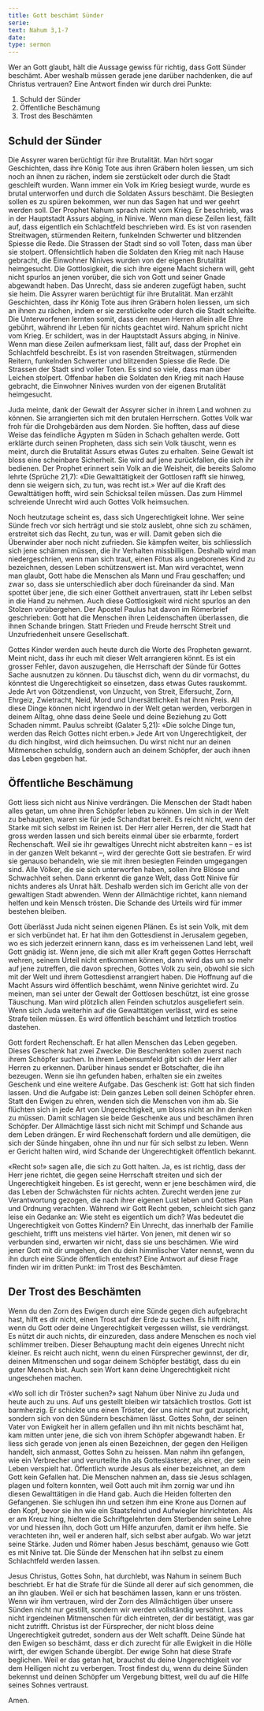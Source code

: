 ```yaml
---
title: Gott beschämt Sünder
serie:
text: Nahum 3,1-7
date: 
type: sermon
---
```


Wer an Gott glaubt, hält die Aussage gewiss für richtig, dass Gott Sünder beschämt. Aber weshalb müssen gerade jene darüber nachdenken, die auf Christus vertrauen? Eine Antwort finden wir durch drei Punkte:

1. Schuld der Sünder
2. Öffentliche Beschämung
3. Trost des Beschämten

## Schuld der Sünder

Die Assyrer waren berüchtigt für ihre Brutalität. Man hört sogar Geschichten, dass ihre König Tote aus ihren Gräbern holen liessen, um sich noch an ihnen zu rächen, indem sie zerstückelt oder durch die Stadt geschleift wurden. Wann immer ein Volk im Krieg besiegt wurde, wurde es brutal unterworfen und durch die Soldaten Assurs beschämt. Die Besiegten sollen es zu spüren bekommen, wer nun das Sagen hat und wer geehrt werden soll. Der Prophet Nahum sprach nicht vom Krieg. Er beschrieb, was in der Hauptstadt Assurs abging, in Ninive. Wenn man diese Zeilen liest, fällt auf, dass eigentlich ein Schlachtfeld beschrieben wird. Es ist von rasenden Streitwagen, stürmenden Reitern, funkelnden Schwerter und blitzenden Spiesse die Rede. Die Strassen der Stadt sind so voll Toten, dass man über sie stolpert. Offensichtlich haben die Soldaten den Krieg mit nach Hause gebracht, die Einwohner Ninives wurden von der eigenen Brutalität heimgesucht. Die Gottlosigkeit, die sich ihre eigene Macht sichern will, geht nicht spurlos an jenen vorüber, die sich von Gott und seiner Gnade abgewandt haben. Das Unrecht, dass sie anderen zugefügt haben, sucht sie heim.
Die Assyrer waren berüchtigt für ihre Brutalität. Man erzählt Geschichten, dass ihr König Tote aus ihren Gräbern holen liessen, um sich an ihnen zu rächen, indem er sie zerstückelte oder durch die Stadt schleifte. Die Unterworfenen lernten somit, dass den neuen Herren allein alle Ehre gebührt, während ihr Leben für nichts geachtet wird. Nahum spricht nicht vom Krieg. Er schildert, was in der Hauptstadt Assurs abging, in Ninive. Wenn man diese Zeilen aufmerksam liest, fällt auf, dass der Prophet ein Schlachtfeld beschreibt. Es ist von rasenden Streitwagen, stürmenden Reitern, funkelnden Schwerter und blitzenden Spiesse die Rede. Die Strassen der Stadt sind voller Toten. Es sind so viele, dass man über Leichen stolpert. Offenbar haben die Soldaten den Krieg mit nach Hause gebracht, die Einwohner Ninives wurden von der eigenen Brutalität heimgesucht.

Juda meinte, dank der Gewalt der Assyrer sicher in ihrem Land wohnen zu können.  Sie arrangierten sich mit den brutalen Herrschern. Gottes Volk war froh für die Drohgebärden aus dem Norden. Sie hofften, dass auf diese Weise das feindliche Ägypten m Süden in Schach gehalten werde. Gott erklärte durch seinen Propheten, dass sich sein Volk täuscht, wenn es meint, durch die Brutalität Assurs etwas Gutes zu erhalten. Seine Gewalt ist bloss eine scheinbare Sicherheit. Sie wird auf jene zurückfallen, die sich ihr bedienen. Der Prophet erinnert sein Volk an die Weisheit, die bereits Salomo lehrte (Sprüche 21,7): «Die Gewalttätigkeit der Gottlosen rafft sie hinweg, denn sie weigern sich, zu tun, was recht ist.» Wer auf die Kraft des Gewalttätigen hofft, wird sein Schicksal teilen müssen. Das zum Himmel schreiende Unrecht wird auch Gottes Volk heimsuchen.

Noch heutzutage scheint es, dass sich Ungerechtigkeit lohne. Wer seine Sünde frech vor sich herträgt und sie stolz auslebt, ohne sich zu schämen, erstreitet sich das Recht, zu tun, was er will. Damit geben sich die Überwinder aber noch nicht zufrieden. Sie kämpfen weiter, bis schliesslich sich jene schämen müssen, die ihr Verhalten missbilligen. Deshalb wird man niedergeschrien, wenn man sich traut, einen Fötus als ungeborenes Kind zu bezeichnen, dessen Leben schützenswert ist. Man wird verachtet, wenn man glaubt, Gott habe die Menschen als Mann und Frau geschaffen; und zwar so, dass sie unterschiedlich aber doch füreinander da sind. Man spottet über jene, die sich einer Gottheit anvertrauen, statt ihr Leben selbst in die Hand zu nehmen. Auch diese Gottlosigkeit wird nicht spurlos an den Stolzen vorübergehen. Der Apostel Paulus hat davon im Römerbrief geschrieben: Gott hat die Menschen ihren Leidenschaften überlassen, die ihnen Schande bringen. Statt Frieden und Freude herrscht Streit und Unzufriedenheit unsere Gesellschaft.

Gottes Kinder werden auch heute durch die Worte des Propheten gewarnt. Meint nicht, dass ihr euch mit dieser Welt arrangieren könnt. Es ist ein grosser Fehler, davon auszugehen, die Herrschaft der Sünde für Gottes Sache ausnutzen zu können. Du täuschst dich, wenn du dir vormachst, du könntest die Ungerechtigkeit so einsetzen, dass etwas Gutes rauskommt. Jede Art von Götzendienst, von Unzucht, von Streit, Eifersucht, Zorn, Ehrgeiz, Zwietracht, Neid, Mord und Unersättlichkeit hat ihren Preis. All diese Dinge können nicht irgendwo in der Welt getan werden, verborgen in deinem Alltag, ohne dass deine Seele und deine Beziehung zu Gott Schaden nimmt. Paulus schreibt (Galater 5,21): «Die solche Dinge tun, werden das Reich Gottes nicht erben.» Jede Art von Ungerechtigkeit, der du dich hingibst, wird dich heimsuchen. Du wirst nicht nur an deinen Mitmenschen schuldig, sondern auch an deinem Schöpfer, der auch ihnen das Leben gegeben hat.

## Öffentliche Beschämung

Gott liess sich nicht aus Ninive verdrängen. Die Menschen der Stadt haben alles getan, um ohne ihren Schöpfer leben zu können. Um sich in der Welt zu behaupten, waren sie für jede Schandtat bereit. Es reicht nicht, wenn der Starke mit sich selbst im Reinen ist. Der Herr aller Herren, der die Stadt hat gross werden lassen und sich bereits einmal über sie erbarmte, fordert Rechenschaft. Weil sie ihr gewaltiges Unrecht nicht abstreiten kann – es ist in der ganzen Welt bekannt –, wird der gerechte Gott sie bestrafen. Er wird sie genauso behandeln, wie sie mit ihren besiegten Feinden umgegangen sind. Alle Völker, die sie sich unterworfen haben, sollen ihre Blösse und Schwachheit sehen. Dann erkennt die ganze Welt, dass Gott Ninive für nichts anderes als Unrat hält. Deshalb werden sich im Gericht alle von der gewaltigen Stadt abwenden. Wenn der Allmächtige richtet, kann niemand helfen und kein Mensch trösten. Die Schande des Urteils wird für immer bestehen bleiben.

Gott überlässt Juda nicht seinen eigenen Plänen. Es ist sein Volk, mit dem er sich verbündet hat. Er hat ihm den Gottesdienst in Jerusalem gegeben, wo es sich jederzeit erinnern kann, dass es im verheissenen Land lebt, weil Gott gnädig ist. Wenn jene, die sich mit aller Kraft gegen Gottes Herrschaft wehren, seinem Urteil nicht entkommen können, dann wird das um so mehr auf jene zutreffen, die davon sprechen, Gottes Volk zu sein, obwohl sie sich mit der Welt und ihrem Gottesdienst arrangiert haben. Die Hoffnung auf die Macht Assurs wird öffentlich beschämt, wenn Ninive gerichtet wird. Zu meinen, man sei unter der Gewalt der Gottlosen beschützt, ist eine grosse Täuschung. Man wird plötzlich allen Feinden schutzlos ausgeliefert sein. Wenn sich Juda weiterhin auf die Gewalttätigen verlässt, wird es seine Strafe teilen müssen. Es wird öffentlich beschämt und letztlich trostlos dastehen.

Gott fordert Rechenschaft. Er hat allen Menschen das Leben gegeben. Dieses Geschenk hat zwei Zwecke. Die Beschenkten sollen zuerst nach ihrem Schöpfer suchen. In ihrem Lebensumfeld gibt sich der Herr aller Herren zu erkennen. Darüber hinaus sendet er Botschafter, die ihn bezeugen. Wenn sie ihn gefunden haben, erhalten sie ein zweites Geschenk und eine weitere Aufgabe. Das Geschenk ist: Gott hat sich finden lassen. Und die Aufgabe ist: Dein ganzes Leben soll deinen Schöpfer ehren. Statt den Ewigen zu ehren, wenden sich die Menschen von ihm ab. Sie flüchten sich in jede Art von Ungerechtigkeit, um bloss nicht an ihn denken zu müssen. Damit schlagen sie beide Geschenke aus und beschämen ihren Schöpfer. Der Allmächtige lässt sich nicht mit Schimpf und Schande aus dem Leben drängen. Er wird Rechenschaft fordern und alle demütigen, die sich der Sünde hingaben, ohne ihn und nur für sich selbst zu leben. Wenn er Gericht halten wird, wird Schande der Ungerechtigkeit öffentlich bekannt.

«Recht so!» sagen alle, die sich zu Gott halten. Ja, es ist richtig, dass der Herr jene richtet, die gegen seine Herrschaft streiten und sich der Ungerechtigkeit hingeben. Es ist gerecht, wenn er jene beschämen wird, die das Leben der Schwächsten für nichts achten. Zurecht werden jene zur Verantwortung gezogen, die nach ihrer eigenen Lust leben und Gottes Plan und Ordnung verachten. Während wir Gott Recht geben, schleicht sich ganz leise ein Gedanke an: Wie steht es eigentlich um dich? Was bedeutet die Ungerechtigkeit von Gottes Kindern? Ein Unrecht, das innerhalb der Familie geschieht, trifft uns meistens viel härter. Von jenen, mit denen wir so verbunden sind, erwarten wir nicht, dass sie uns beschämen. Wie wird jener Gott mit dir umgehen, den du dein himmlischer Vater nennst, wenn du ihn durch eine Sünde öffentlich entehrst? Eine Antwort auf diese Frage finden wir im dritten Punkt: im Trost des Beschämten.

## Der Trost des Beschämten

Wenn du den Zorn des Ewigen durch eine Sünde gegen dich aufgebracht hast, hilft es dir nicht, einen Trost auf der Erde zu suchen. Es hilft nicht, wenn du Gott oder deine Ungerechtigkeit vergessen willst, sie verdrängst. Es nützt dir auch nichts, dir einzureden, dass andere Menschen es noch viel schlimmer treiben. Dieser Behauptung macht dein eigenes Unrecht nicht kleiner. Es reicht auch nicht, wenn du einen Fürsprecher gewinnst, der dir, deinen Mitmenschen und sogar deinem Schöpfer bestätigt, dass du ein guter Mensch bist. Auch sein Wort kann deine Ungerechtigkeit nicht ungeschehen machen.

«Wo soll ich dir Tröster suchen?» sagt Nahum über Ninive zu Juda und heute auch zu uns. Auf uns gestellt bleiben wir tatsächlich trostlos. Gott ist barmherzig. Er schickte uns einen Tröster, der uns nicht nur gut zuspricht, sondern sich von den Sündern beschämen lässt. Gottes Sohn, der seinen Vater von Ewigkeit her in allem gefallen und ihn mit nichts beschämt hat, kam mitten unter jene, die sich von ihrem Schöpfer abgewandt haben. Er liess sich gerade von jenen als einen Bezeichnen, der gegen den Heiligen handelt, sich anmasst, Gottes Sohn zu heissen. Man nahm ihn gefangen, wie ein Verbrecher und verurteilte ihn als Gotteslästerer, als einer, der sein Leben verspielt hat. Öffentlich wurde Jesus als einer bezeichnet, an dem Gott kein Gefallen hat. Die Menschen nahmen an, dass sie Jesus schlagen, plagen und foltern konnten, weil Gott auch mit ihm zornig war und ihn diesen Gewalttätigen in die Hand gab. Auch die Heiden folterten den Gefangenen. Sie schlugen ihn und setzen ihm eine Krone aus Dornen auf den Kopf, bevor sie ihn wie ein Staatsfeind und Aufwiegler hinrichteten. Als er am Kreuz hing, hielten die Schriftgelehrten dem Sterbenden seine Lehre vor und hiessen ihn, doch Gott um Hilfe anzurufen, damit er ihm helfe. Sie verachteten ihn, weil er anderen half, sich selbst aber aufgab. Wo war jetzt seine Stärke. Juden und Römer haben Jesus beschämt, genauso wie Gott es mit Ninive tat. Die Sünde der Menschen hat ihn selbst zu einem Schlachtfeld werden lassen.

Jesus Christus, Gottes Sohn, hat durchlebt, was Nahum in seinem Buch beschriebt. Er hat die Strafe für die Sünde all derer auf sich genommen, die an ihn glauben. Weil er sich hat beschämen lassen, kann er uns trösten. Wenn wir ihm vertrauen, wird der Zorn des Allmächtigen über unsere Sünden nicht nur gestillt, sondern wir werden vollständig versöhnt. Lass nicht irgendeinen Mitmenschen für dich eintreten, der dir bestätigt, was gar nicht zutrifft. Christus ist der Fürsprecher, der nicht bloss deine Ungerechtigkeit gutredet, sondern aus der Welt schafft. Deine Sünde hat den Ewigen so beschämt, dass er dich zurecht für alle Ewigkeit in die Hölle wirft, der ewigen Schande übergibt. Der ewige Sohn hat diese Strafe beglichen. Weil er das getan hat, brauchst du deine Ungerechtigkeit vor dem Heiligen nicht zu verbergen. Trost findest du, wenn du deine Sünden bekennst und deinen Schöpfer um Vergebung bittest, weil du auf die Hilfe seines Sohnes vertraust.

Amen.

